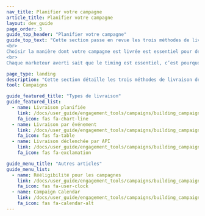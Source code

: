 ```yaml
---
nav_title: Planifier votre campagne
article_title: Planifier votre campagne
layout: dev_guide
page_order: 3
guide_top_header: "Planifier votre campagne"
guide_top_text: "Cette section passe en revue les trois méthodes de livraison différentes proposées par Braze (livraison planifiée, livraison par événement et livraison déclenchée par API) ainsi que la manière de les configurer et de les utiliser. En plus de ces articles, nous vous recommandons également de consulter notre Cours d’apprentissage de Braze pour <a href='https://learning.braze.com/campaign-setup-delivery-targeting-conversions'>Configurer une campagne</a>.<br>
<br>
Choisir la manière dont votre campagne est livrée est essentiel pour développer une campagne efficace. Heureusement, grâce à Braze, vous avez un contrôle précis sur le moment et la manière dont vos campagnes sont envoyées. <br>
<br>
Chaque marketeur averti sait que le timing est essentiel, c’est pourquoi Braze propose plusieurs options de planification qui vous permettront d’atteindre les utilisateurs exactement au bon moment. Cependant, une grande flexibilité peut entraîner une incertitude sur le type de planification qui correspond le mieux aux objectifs de votre campagne. Pour vous aider à tirer le meilleur parti de la plate-forme de Braze, nous avons sélectionné ces articles pratiques qui passent en revue vos options de planification, les bonnes pratiques et des cas d’utilisation."

page_type: landing
description: "Cette section détaille les trois méthodes de livraison de campagne différentes (livraison planifiée, livraison par événement et livraison déclenchée par API) ainsi que la manière de les configurer et de les utiliser."
tool: Campaigns

guide_featured_title: "Types de livraison"
guide_featured_list:
  - name: Livraison planifiée
    link: /docs/user_guide/engagement_tools/campaigns/building_campaigns/delivery_types/scheduled_delivery/
    fa_icon: fas fa-chart-line
  - name: Livraison par événement
    link: /docs/user_guide/engagement_tools/campaigns/building_campaigns/delivery_types/triggered_delivery/
    fa_icon: fas fa-table
  - name: Livraison déclenchée par API
    link: /docs/user_guide/engagement_tools/campaigns/building_campaigns/delivery_types/api_triggered_delivery/
    fa_icon: fas fa-exclamation

guide_menu_title: "Autres articles"
guide_menu_list:
  - name: Rééligibilité pour les campagnes
    link: /docs/user_guide/engagement_tools/campaigns/building_campaigns/delivery_types/reeligibility/
    fa_icon: fas fa-user-clock
  - name: Campaign Calendar
    link: /docs/user_guide/engagement_tools/campaigns/building_campaigns/delivery_types/campaign_calendar/
    fa_icon: fas fa-calendar-alt
---
```



